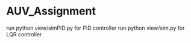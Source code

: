 # AUV_Assignment
run python view/simPID.py   for PID controller
run python view/sim.py      for LQR controller
